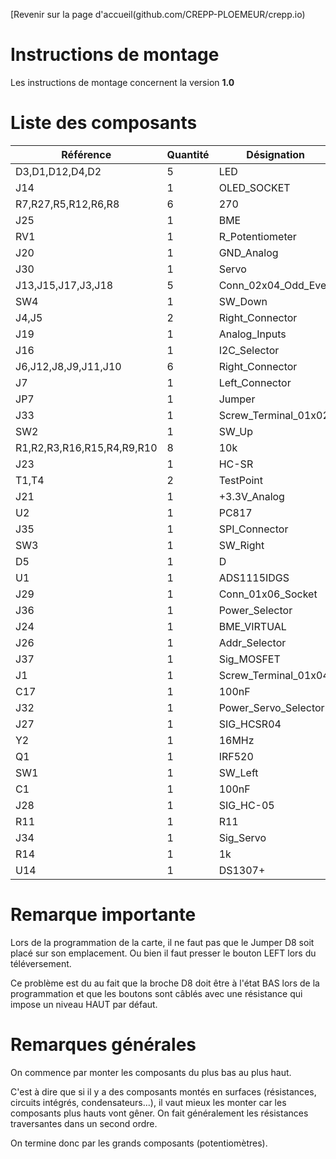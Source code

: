 [Revenir sur la page d'accueil(github.com/CREPP-PLOEMEUR/crepp.io)

# Instructions de montage

Les instructions de montage concernent la version **1.0**

# Liste des composants




| Référence | Quantité | Désignation |
|-----------|----------|-------------|
| D3,D1,D12,D4,D2 | 5 | LED |
| J14 | 1 | OLED_SOCKET |
| R7,R27,R5,R12,R6,R8 | 6 | 270 |
| J25 | 1 | BME |
| RV1 | 1 | R_Potentiometer |
| J20 | 1 | GND_Analog |
| J30 | 1 | Servo |
| J13,J15,J17,J3,J18 | 5 | Conn_02x04_Odd_Even |
| SW4 | 1 | SW_Down |
| J4,J5 | 2 | Right_Connector |
| J19 | 1 | Analog_Inputs |
| J16 | 1 | I2C_Selector |
| J6,J12,J8,J9,J11,J10 | 6 | Right_Connector |
| J7 | 1 | Left_Connector |
| JP7 | 1 | Jumper |
| J33 | 1 | Screw_Terminal_01x02 |
| SW2 | 1 | SW_Up |
| R1,R2,R3,R16,R15,R4,R9,R10 | 8 | 10k |
| J23 | 1 | HC-SR |
| T1,T4 | 2 | TestPoint |
| J21 | 1 | +3.3V_Analog |
| U2 | 1 | PC817 |
| J35 | 1 | SPI_Connector |
| SW3 | 1 | SW_Right |
| D5 | 1 | D |
| U1 | 1 | ADS1115IDGS |
| J29 | 1 | Conn_01x06_Socket |
| J36 | 1 | Power_Selector |
| J24 | 1 | BME_VIRTUAL |
| J26 | 1 | Addr_Selector |
| J37 | 1 | Sig_MOSFET |
| J1 | 1 | Screw_Terminal_01x04 |
| C17 | 1 | 100nF |
| J32 | 1 | Power_Servo_Selector |
| J27 | 1 | SIG_HCSR04 |
| Y2 | 1 | 16MHz |
| Q1 | 1 | IRF520 |
| SW1 | 1 | SW_Left |
| C1 | 1 | 100nF |
| J28 | 1 | SIG_HC-05 |
| R11 | 1 | R11 |
| J34 | 1 | Sig_Servo |
| R14 | 1 | 1k |
| U14 | 1 | DS1307+ |


# Remarque importante

Lors de la programmation de la carte, il ne faut pas que le Jumper D8 soit placé sur
son emplacement. Ou bien il faut presser le bouton LEFT lors du téléversement.

Ce problème est du au fait que la broche D8 doit être à l'état BAS lors de la programmation 
et que les boutons sont câblés avec une résistance qui impose un niveau HAUT par défaut.


# Remarques générales

On commence par monter les composants du plus bas au plus haut.

C'est à dire que si il y a des composants montés en surfaces (résistances, circuits intégrés, condensateurs...), il vaut mieux les monter 
car les composants plus hauts vont gêner.
On fait généralement les résistances traversantes dans un second ordre.


On termine donc par les grands composants (potentiomètres).
